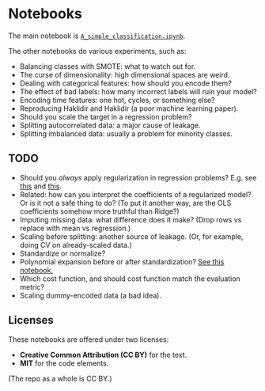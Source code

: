 # Notebooks

The main notebook is [`A_simple_classification.ipynb`](./A_simple_classification.ipynb).

The other notebooks do various experiments, such as:

- Balancing classes with SMOTE: what to watch out for.
- The curse of dimensionality: high dimensional spaces are weird.
- Dealing with categorical features: how should you encode them?
- The effect of bad labels: how many incorrect labels will ruin your model?
- Encoding time features: one hot, cycles, or something else?
- Reproducing Haklidir and Haklidir (a poor machine learning paper).
- Should you scale the target in a regression problem?
- Splitting autocorrelated data: a major cause of leakage.
- Splitting imbalanced data: usually a problem for minority classes.


## TODO

- Should you _always_ apply regularization in regression problems? E.g. see [this](https://stats.stackexchange.com/questions/443092/in-regression-why-not-use-regularization-by-default) and [this](https://stats.stackexchange.com/questions/403459/should-mle-estimation-always-be-using-penalizers).
- Related: how can you interpret the coefficients of a regularized model? Or is it not a safe thing to do? (To put it another way, are the OLS coefficients somehow more truthful than Ridge?)
- Imputing missing data: what difference does it make? (Drop rows vs replace with mean vs regression.)
- Scaling before splitting: another source of leakage. (Or, for example, doing CV on already-scaled data.)
- Standardize or normalize?
- Polynomial expansion before or after standardization? [See this notebook.](https://gist.github.com/kwinkunks/0243eef4bae18b24b9d46ebbdd7fc4f9#file-feature_transformation_order_for_regression-ipynb)
- Which cost function, and should cost function match the evaluation metric?
- Scaling dummy-encoded data (a bad idea).


## Licenses

These notebooks are offered under two licenses:

- **Creative Common Attribution (CC BY)** for the text.
- **MIT** for the code elements.

(The repo as a whole is CC BY.)
